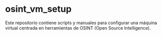 # osint_vm_setup
Este repositorio contiene scripts y manuales para configurar una máquina virtual centrada en herramientas de OSINT (Open Source Intelligence).
